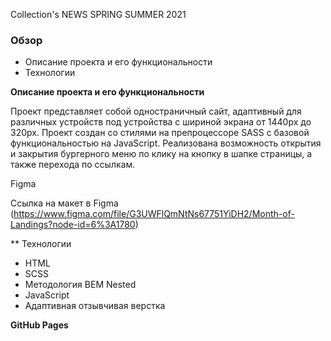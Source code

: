 Collection's NEWS SPRING SUMMER 2021

### Обзор

* Описание проекта и его функциональности
* Технологии

**Описание проекта и его функциональности**

Проект представляет собой одностраничный сайт, адаптивный для различных устройств под устройства с шириной экрана от 1440px до 320px.
Проект создан со стилями на препроцессоре SASS c базовой функциональностью на JavaScript.
Реализована возможность открытия и закрытия бургерного меню по клику на кнопку в шапке страницы, а также перехода по ссылкам.

Figma

Ссылка на макет в Figma (https://www.figma.com/file/G3UWFlQmNtNs67751YiDH2/Month-of-Landings?node-id=6%3A1780)

** Технологии

* HTML
* SCSS
* Методология BEM Nested
* JavaScript
* Адаптивная отзывчивая верстка

**GitHub Pages**